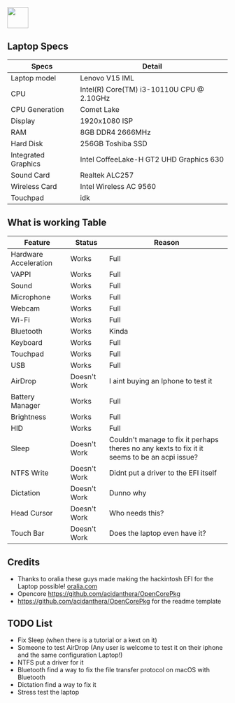 <img src="(https://github-production-user-asset-6210df.s3.amazonaws.com/189168826/393411075-d7bef1e7-2fca-4064-bc92-d379a2487419.png?X-Amz-Algorithm=AWS4-HMAC-SHA256&X-Amz-Credential=AKIAVCODYLSA53PQK4ZA%2F20241206%2Fus-east-1%2Fs3%2Faws4_request&X-Amz-Date=20241206T214018Z&X-Amz-Expires=300&X-Amz-Signature=e132e224746dd8f44019806bb6d404c806855b2e6e7de92c947b6ed6ab19ca3b&X-Amz-SignedHeaders=host)" align="center" height="48" width="48">


## Laptop Specs

| Specs | Detail                                                  |
| ------------------- | ------------------------------------------- |
| Laptop model      | Lenovo V15 IML     |
| CPU           | Intel(R) Core(TM) i3-10110U CPU @ 2.10GHz        |
| CPU Generation           | Comet Lake        |
| Display                  | 1920x1080 ISP     |
| RAM              | 8GB DDR4 2666MHz              |
| Hard Disk           | 256GB Toshiba SSD                |
| Integrated Graphics | Intel CoffeeLake-H GT2 UHD Graphics 630                     |
| Sound Card          | Realtek ALC257                             |
| Wireless Card       | Intel Wireless AC 9560                        |
| Touchpad            | idk                               |

## What is working Table
| Feature | Status | Reason
| ------------------- | ------|------------------------------------- |
| Hardware Acceleration|Works|Full|
| VAPPI| Works|Full|
| Sound| Works|Full|
| Microphone| Works|Full|
| Webcam| Works|Full|
| Wi-Fi| Works|Full|
| Bluetooth| Works|Kinda|
| Keyboard| Works|Full|
| Touchpad| Works|Full|
| USB| Works|Full|
| AirDrop| Doesn't Work|I aint buying an Iphone to test it|
| Battery Manager| Works|Full|
| Brightness| Works|Full|
| HID| Works|Full|
| Sleep| Doesn't Work|Couldn't manage to fix it perhaps theres no any kexts to fix it it seems to be an acpi issue?|
| NTFS Write| Doesn't Work|Didnt put a driver to the EFI itself|
| Dictation| Doesn't Work|Dunno why|
| Head Cursor| Doesn't Work|Who needs this?|
| Touch Bar| Doesn't Work|Does the laptop even have it?|

## Credits
- Thanks to oralia these guys made making the hackintosh EFI for the Laptop possible! [oralia.com](https://olarila.com/)
- Opencore https://github.com/acidanthera/OpenCorePkg
- https://github.com/acidanthera/OpenCorePkg for the readme template

## TODO List
- Fix Sleep (when there is a tutorial or a kext on it)
- Someone to test AirDrop (Any user is welcome to test it on their iphone and the same configuration Laptop!)
- NTFS put a driver for it
- Bluetooth find a way to fix the file transfer protocol on macOS with Bluetooth
- Dictation find a way to fix it
- Stress test the laptop
